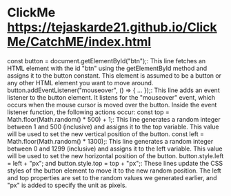 # ClickMe  https://tejaskarde21.github.io/ClickMe/CatchME/index.html

const button = document.getElementById("btn");: This line fetches an HTML element with the id "btn" using the getElementById
method and assigns it to the button constant. This element is assumed to be a button or any other HTML element you want to move around.
button.addEventListener("mouseover", () => { ... });: This line adds an event listener to the button element.
It listens for the "mouseover" event, which occurs when the mouse cursor is moved over the button.
Inside the event listener function, the following actions occur:
const top = Math.floor(Math.random() * 500) + 1;: This line generates a random integer between 1 and 500
(inclusive) and assigns it to the top variable. This value will be used to set the new vertical position of the button.
const left = Math.floor(Math.random() * 1300);: This line generates a random integer between 0 and 1299 
(inclusive) and assigns it to the left variable. This value will be used to set the new horizontal position of the button.
button.style.left = left + "px"; and button.style.top = top + "px";: These lines update the CSS styles of
the button element to move it to the new random position. The left and top properties are set to the random values 
we generated earlier, and "px" is added to specify the unit as pixels.
